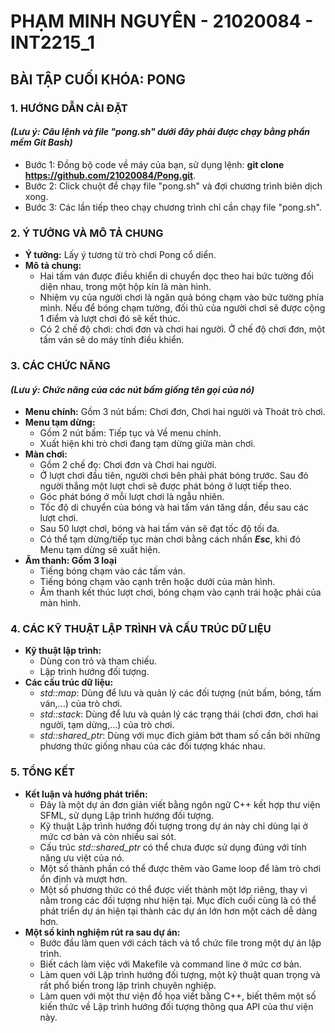 # PHẠM MINH NGUYÊN - 21020084 - INT2215_1

## BÀI TẬP CUỐI KHÓA: PONG


### 1. HƯỚNG DẪN CÀI ĐẶT 
#### *(Lưu ý: Câu lệnh và file "pong.sh" dưới đây phải được chạy bằng phần mềm Git Bash)*
 * Bước 1: Đồng bộ code về máy của bạn, sử dụng lệnh:
      **git clone https://github.com/21020084/Pong.git**.
 * Bước 2: Click chuột để chạy file "pong.sh" và đợi chương trình biên dịch xong.
 * Bước 3: Các lần tiếp theo chạy chương trình chỉ cần chạy file "pong.sh".


### 2. Ý TƯỞNG VÀ MÔ TẢ CHUNG
* **Ý tưởng:**
  Lấy ý tương từ trò chơi Pong cổ diển.
* **Mô tả chung:**
  - Hai tấm ván được điều khiển di chuyển dọc theo hai bức tường đối diện nhau, trong một hộp kín là màn hình.
  - Nhiệm vụ của người chơi là ngăn quả bóng chạm vào bức tường phía mình. Nếu để bóng chạm tường, đối thủ của người chơi sẽ được cộng 1 điểm và lượt chơi đó sẽ kết thúc.
  - Có 2 chế độ chơi: chơi đơn và chơi hai người. Ở chế độ chơi đơn, một tấm ván sẽ do máy tính điều khiển.


### 3. CÁC CHỨC NĂNG
#### *(Lưu ý: Chức năng của các nút bấm giống tên gọi của nó)*
* **Menu chính:**
  Gồm 3 nút bấm: Chơi đơn, Chơi hai người và Thoát trò chơi.
* **Menu tạm dừng:**
  - Gồm 2 nút bấm: Tiếp tục và Về menu chính.
  - Xuất hiện khi trò chơi đang tạm dừng giữa màn chơi.  
* **Màn chơi:**
  - Gồm 2 chế đọ: Chơi đơn và Chơi hai người.
  - Ở lượt chơi đầu tiên, người chơi bên phải phát bóng trước. Sau đó người thắng một lượt chơi sẽ được phát bóng ở lượt tiếp theo.
  - Góc phát bóng ở mỗi lượt chơi là ngẫu nhiên.
  - Tốc độ di chuyển của bóng và hai tấm ván tăng dần, đều sau các lượt chơi.
  - Sau 50 lượt chơi, bóng và hai tấm ván sẽ đạt tốc độ tối đa.
  - Có thể tạm dừng/tiếp tục màn chơi bằng cách nhấn ***Esc***, khi đó Menu tạm dừng sẽ xuất hiện.
* **Âm thanh: Gồm 3 loại**
  - Tiếng bóng chạm vào các tấm ván.
  - Tiếng bóng chạm vào cạnh trên hoặc dưới của màn hình.
  - Âm thanh kết thúc lượt chơi, bóng chạm vào cạnh trái hoặc phải của màn hình.  

### 4. CÁC KỸ THUẬT LẬP TRÌNH VÀ CẤU TRÚC DỮ LIỆU 
* **Kỹ thuật lập trình:**
  - Dùng con trỏ và tham chiếu.
  - Lập trình hướng đối tượng.
* **Các cấu trúc dữ liệu:**
  - *std::map*:  Dùng để lưu và quản lý các đối tượng (nút bấm, bóng, tấm ván,...) của trò chơi. 
  - *std::stack*:  Dùng để lưu và quản lý các trạng thái (chơi đơn, chơi hai người, tạm dừng,...) của trò chơi.
  - *std::shared_ptr*:  Dùng với mục đích giảm bớt tham số cần bởi những phương thức giống nhau của các đối tượng khác nhau.
### 5. TỔNG KẾT
* **Kết luận và hướng phát triển:**
  - Đây là một dự án đơn giản viết bằng ngôn ngữ C++ kết hợp thư viện SFML, sử dụng Lập trình hướng đối tượng.
  - Kỹ thuật Lập trình hướng đối tượng trong dự án này chỉ dùng lại ở mức cơ bản và còn nhiều sai sót.
  - Cấu trúc *std::shared_ptr* có thể chưa được sử dụng đúng với tính năng ưu việt của nó.
  - Một số thành phần có thể được thêm vào Game loop để làm trò chơi ổn định và mượt hơn.
  - Một số phương thức có thể được viết thành một lớp riêng, thay vì nằm trong các đối tượng như hiện tại. Mục đích cuối cùng là có thể phát triển dự án hiện tại thành các dự án lớn hơn một cách dễ dàng hơn.
* **Một số kinh nghiệm rút ra sau dự án:**
  - Bước đầu làm quen với cách tách và tổ chức file trong một dự án lập trình.
  - Biết cách làm việc với Makefile và command line ở mức cơ bản. 
  - Làm quen với Lập trình hướng đối tượng, một kỹ thuật quan trọng và rất phổ biến trong lập trình chuyên nghiệp.
  - Làm quen với một thư viện đồ họa viết bằng C++, biết thêm một số kiến thức về Lập trình hướng đối tượng thông qua API của thư viện này.
